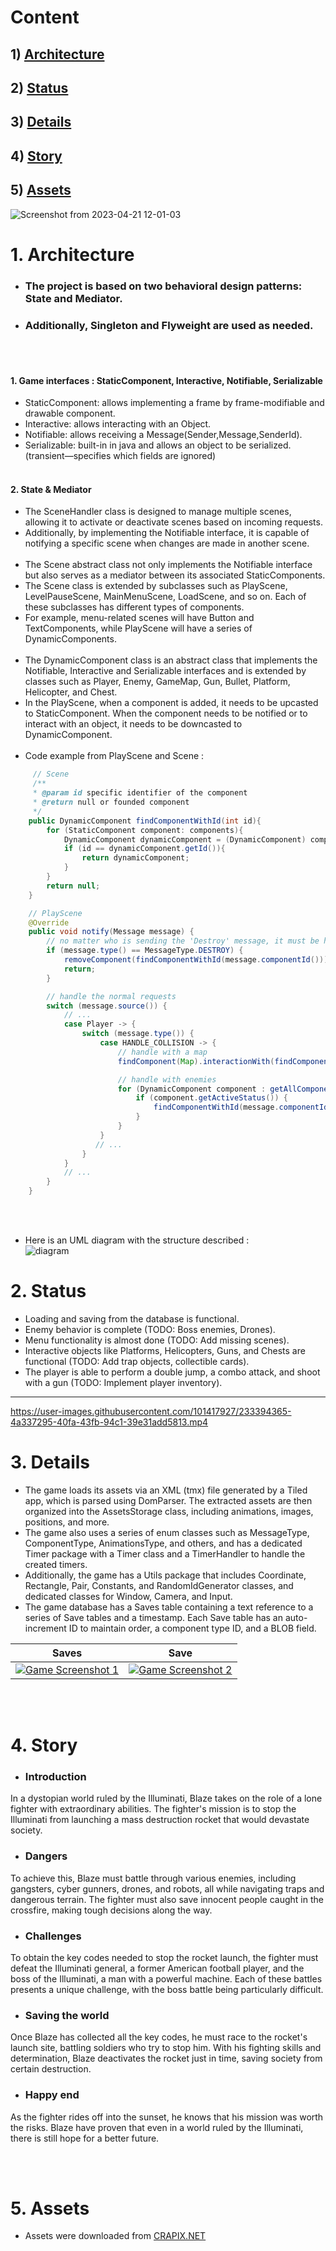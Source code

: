 #   Content
##  1) [Architecture](#architecture)
##  2) [Status](#status)
##  3) [Details](#details)
##  4) [Story](#story)
##  5) [Assets](#assets)

![Screenshot from 2023-04-21 12-01-03](https://user-images.githubusercontent.com/101417927/233596076-cb079189-a214-4561-a40b-efca02e63e28.png)

# 1. Architecture<a name="architecture"></a>
- ### The project is based on two behavioral design patterns: State and Mediator.
- ### Additionally, Singleton and Flyweight are used as needed.
<br></br>
#### 1. Game interfaces : StaticComponent, Interactive, Notifiable, Serializable
- StaticComponent: allows implementing a frame by frame-modifiable and drawable component.
- Interactive: allows interacting with an Object.
- Notifiable: allows receiving a Message(Sender,Message,SenderId).
- Serializable: built-in in java and allows an object to be serialized.(transient—specifies which fields are ignored)
  <br></br>
#### 2. State & Mediator
- The SceneHandler class is designed to manage multiple scenes, allowing it to activate or deactivate scenes based on incoming requests.
- Additionally, by implementing the Notifiable interface, it is capable of notifying a specific scene when changes are made in another scene.
  <br></br>
- The Scene abstract class not only implements the Notifiable interface but also serves as a mediator between its associated StaticComponents.
- The Scene class is extended by subclasses such as PlayScene, LevelPauseScene, MainMenuScene, LoadScene, and so on. Each of these subclasses has different types of components.
- For example, menu-related scenes will have Button and TextComponents, while PlayScene will have a series of DynamicComponents.
  <br></br>
- The DynamicComponent class is an abstract class that implements the Notifiable, Interactive and Serializable interfaces and is extended by classes such as Player, Enemy, GameMap, Gun, Bullet, Platform, Helicopter, and Chest.
- In the PlayScene, when a component is added, it needs to be upcasted to StaticComponent. When the component needs to be notified or to interact with an object, it needs to be downcasted to DynamicComponent.
  <br></br>
- Code example from PlayScene and Scene :
```java
     // Scene 
     /**
     * @param id specific identifier of the component
     * @return null or founded component
     */
    public DynamicComponent findComponentWithId(int id){
        for (StaticComponent component: components){
            DynamicComponent dynamicComponent = (DynamicComponent) component;
            if (id == dynamicComponent.getId()){
                return dynamicComponent;
            }
        }
        return null;
    }

    // PlayScene
    @Override
    public void notify(Message message) {
        // no matter who is sending the 'Destroy' message, it must be handled first.
        if (message.type() == MessageType.DESTROY) {
            removeComponent(findComponentWithId(message.componentId()));
            return;
        }

        // handle the normal requests
        switch (message.source()) {
            // ...
            case Player -> {
                switch (message.type()) {
                    case HANDLE_COLLISION -> {
                        // handle with a map
                        findComponent(Map).interactionWith(findComponentWithId(message.componentId()));

                        // handle with enemies
                        for (DynamicComponent component : getAllComponentsWithName(ENEMY)) {
                            if (component.getActiveStatus()) {
                                findComponentWithId(message.componentId()).interactionWith(component);
                            }
                        }
                    }
                   // ...
                }
            }
            // ...
        }
    }
```
<br></br>
- Here is an UML diagram with the structure described :  
  ![diagram](https://user-images.githubusercontent.com/101417927/233398729-3ddbbb34-782c-4be1-8aa3-97692cf5df28.png)

# 2. Status<a name="status"></a>
- Loading and saving from the database is functional.
- Enemy behavior is complete (TODO: Boss enemies, Drones).
- Menu functionality is almost done (TODO: Add missing scenes).
- Interactive objects like Platforms, Helicopters, Guns, and Chests are functional (TODO: Add trap objects, collectible cards).
- The player is able to perform a double jump, a combo attack, and shoot with a gun (TODO: Implement player inventory).
--------
https://user-images.githubusercontent.com/101417927/233394365-4a337295-40fa-43fb-94c1-39e31add5813.mp4

# 3. Details<a name="details"></a>
- The game loads its assets via an XML (tmx) file generated by a Tiled app, which is parsed using DomParser. The extracted assets are then organized into the AssetsStorage class, including animations, images, positions, and more.
- The game also uses a series of enum classes such as MessageType, ComponentType, AnimationsType, and others, and has a dedicated Timer package with a Timer class and a TimerHandler to handle the created timers.
- Additionally, the game has a Utils package that includes Coordinate, Rectangle, Pair, Constants, and RandomIdGenerator classes, and dedicated classes for Window, Camera, and Input.
- The game database has a Saves table containing a text reference to a series of Save tables and a timestamp. Each Save table has an auto-increment ID to maintain order, a component type ID, and a BLOB field.

| Saves | Save |
| --- | --- |
| [![Game Screenshot 1](https://user-images.githubusercontent.com/101417927/233600616-2fa6b999-edeb-407b-8a25-d80cda1058c7.png)]() | [![Game Screenshot 2](https://user-images.githubusercontent.com/101417927/233600636-b1aeab1a-dcb2-4ec5-a48e-3f2e585164e6.png)]() |


<br></br>

# 4. Story<a name="story"></a>

- ### Introduction
In a dystopian world ruled by the Illuminati, Blaze takes on the role of a lone fighter with extraordinary abilities. The fighter's mission is to stop the Illuminati from launching a mass destruction rocket that would devastate society.

- ###  Dangers
To achieve this, Blaze must battle through various enemies, including gangsters, cyber gunners, drones, and robots, all while navigating traps and dangerous terrain. The fighter must also save innocent people caught in the crossfire, making tough decisions along the way.

- ###  Challenges
To obtain the key codes needed to stop the rocket launch, the fighter must defeat the Illuminati general, a former American football player, and the boss of the Illuminati, a man with a powerful machine. Each of these battles presents a unique challenge, with the boss battle being particularly difficult.

- ### Saving the world
Once Blaze has collected all the key codes, he must race to the rocket's launch site, battling soldiers who try to stop him. With his fighting skills and determination, Blaze deactivates the rocket just in time, saving society from certain destruction.

- ### Happy end
As the fighter rides off into the sunset, he knows that his mission was worth the risks. Blaze have proven that even in a world ruled by the Illuminati, there is still hope for a better future.

<br></br>
# 5. Assets<a name="assets"></a>
- Assets were downloaded from <a href="https://craftpix.net/?s=cyberpunk">CRAPIX.NET</a>